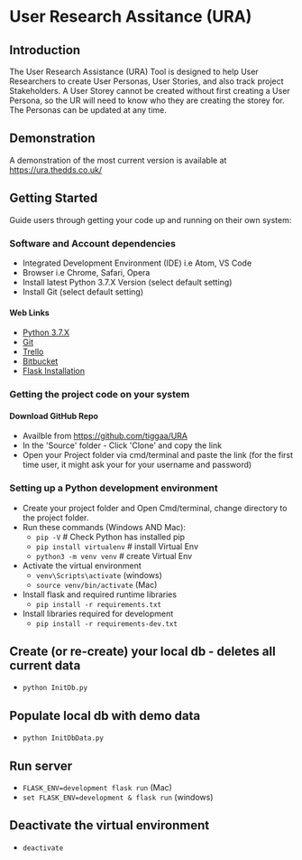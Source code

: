 # User Research Assitance (URA)

## Introduction

The User Research Assistance (URA) Tool is designed to help User Researchers to create
User Personas, User Stories, and also track project Stakeholders.
A User Storey cannot be created without first creating a User Persona, so
the UR will need to know who they are creating the storey for. The Personas
can be updated at any time.

## Demonstration

A demonstration of the most current version is available at https://ura.thedds.co.uk/

## Getting Started
Guide users through getting your code up and running on their own system:

### Software and Account dependencies
- Integrated Development Environment (IDE) i.e Atom, VS Code
- Browser i.e Chrome, Safari, Opera
- Install latest Python 3.7.X Version (select default setting)
- Install Git (select default setting)

#### Web Links

- [Python 3.7.X](https://www.python.org/downloads/)
- [Git](https://git-scm.com/downloads)
- [Trello](https://trello.com/login)
- [Bitbucket](https://bitbucket.org/product/)
- [Flask Installation](https://flask.palletsprojects.com/en/1.1.x/installation/)

### Getting the project code on your system

#### Download GitHub Repo
- Availble from https://github.com/tiggaa/URA
- In the 'Source' folder - Click 'Clone' and copy the link
- Open your Project folder via cmd/terminal and paste the link (for the first time user, it might ask your for your username and password)

### Setting up a Python development environment
- Create your project folder and Open Cmd/terminal, change directory to the project folder.
- Run these commands (Windows AND Mac):
    - `pip -V` # Check Python has installed pip
    - `pip install virtualenv` # install Virtual Env
    - `python3 -m venv venv` # create Virtual Env
- Activate the virtual environment
    - `venv\Scripts\activate`    (windows)
    - `source venv/bin/activate` (Mac)
- Install flask and required runtime libraries
    - `pip install -r requirements.txt`
- Install libraries required for development
    - `pip install -r requirements-dev.txt`

## Create (or re-create) your local db - deletes all current data
- `python InitDb.py`

## Populate local db with demo data
- `python InitDbData.py`

## Run server
- `FLASK_ENV=development flask run` (Mac)
- `set FLASK_ENV=development & flask run` (windows)

## Deactivate the virtual environment
- `deactivate`
